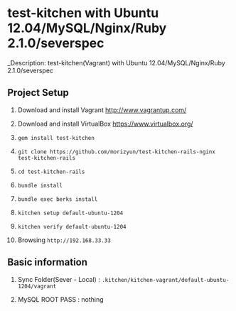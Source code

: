 # test-kitchen with Ubuntu 12.04/MySQL/Nginx/Ruby 2.1.0/severspec

_Description: test-kitchen(Vagrant) with Ubuntu 12.04/MySQL/Nginx/Ruby 2.1.0/severspec

## Project Setup

1. Download and install Vagrant http://www.vagrantup.com/

2. Download and install VirtualBox https://www.virtualbox.org/

3. `gem install test-kitchen`

4. `git clone https://github.com/morizyun/test-kitchen-rails-nginx test-kitchen-rails`

5. `cd test-kitchen-rails`

6. `bundle install`

7. `bundle exec berks install`

8. `kitchen setup default-ubuntu-1204`

9. `kitchen verify default-ubuntu-1204`

10. Browsing `http://192.168.33.33`

## Basic information

1. Sync Folder(Sever - Local) : `.kitchen/kitchen-vagrant/default-ubuntu-1204/vagrant`

2. MySQL ROOT PASS : nothing

